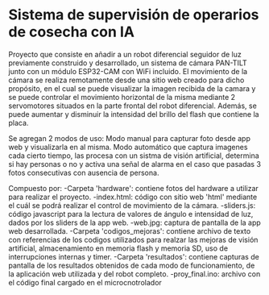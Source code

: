 # Sistema de supervisión de operarios de cosecha con IA

Proyecto que consiste en añadir a un robot diferencial seguidor de luz previamente construido y desarrollado, un sistema de cámara PAN-TILT junto con un módulo ESP32-CAM con WiFi incluido. El movimiento de la cámara se realiza remotamente desde una sitio web creado para dicho propósito, en el cual se puede visualizar la imagen recibida de la camara y se puede controlar el movimiento horizontal de la misma mediante 2 servomotores situados en la parte frontal del robot diferencial. Además, se puede aumentar y disminuir la intensidad del brillo del flash que contiene la placa. 

Se agregan 2 modos de uso: Modo manual para capturar foto desde app web y visualizarla en al misma. Modo automático que captura imagenes cada cierto tiempo, las procesa con un sistma de visión artificial, determina si hay personas o no y activa una señal de alarma en el caso que pasadas 3 fotos consecutivas con ausencia de persona.

Compuesto por:
  -Carpeta 'hardware': contiene fotos del hardware a utilizar para realizar el proyecto.
  -index.html: código con sitio web 'html' mediante el cuál se podrá realizar el control de movimiento de la cámara.
  -sliders.js: código javascript para la lectura de valores de ángulo e intensidad de luz, dados por los sliders de la app web.
  -web.jpg: captura de pantalla de la app web desarrollada.
  -Carpeta 'codigos_mejoras': contiene archivo de texto con referencias de los codigos utilizados para realzar las mejoras de visión artificial, almacenamiento en memoria flash y memoria SD, uso de interrupciones internas y timer.
  -Carpeta 'resultados': contiene capturas de pantalla de los resultados obtenidos de cada modo de funcionamiento, de la aplicación web utilizada y del robot completo.
  -proy_final.ino: archivo con el código final cargado en el microcnotrolador 
